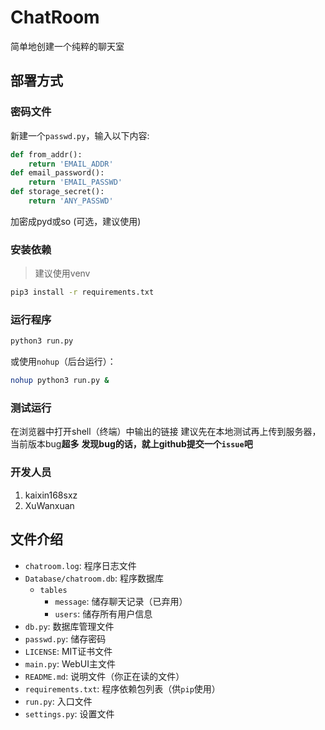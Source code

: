 # ChatRoom
简单地创建一个纯粹的聊天室

## 部署方式

### 密码文件

新建一个`passwd.py`，输入以下内容:

```python
def from_addr():
    return 'EMAIL_ADDR'
def email_password():
    return 'EMAIL_PASSWD'
def storage_secret():
    return 'ANY_PASSWD'

```

加密成pyd或so   (可选，建议使用)

### 安装依赖
> 建议使用venv

```zsh
pip3 install -r requirements.txt
```

### 运行程序

```zsh
python3 run.py
```

或使用`nohup`（后台运行）：

```zsh
nohup python3 run.py &
```

### 测试运行

在浏览器中打开shell（终端）中输出的链接
建议先在本地测试再上传到服务器，当前版本bug**超多**
**发现bug的话，就上github提交一个`issue`吧**

### 开发人员

1. kaixin168sxz
2. XuWanxuan

## 文件介绍

- `chatroom.log`: 程序日志文件
- `Database/chatroom.db`: 程序数据库
  - `tables`
    - `message`: 储存聊天记录（已弃用）
    - `users`: 储存所有用户信息
- `db.py`: 数据库管理文件
- `passwd.py`: 储存密码
- `LICENSE`: MIT证书文件
- `main.py`: WebUI主文件
- `README.md`: 说明文件（你正在读的文件）
- `requirements.txt`: 程序依赖包列表（供`pip`使用）
- `run.py`: 入口文件
- `settings.py`: 设置文件
